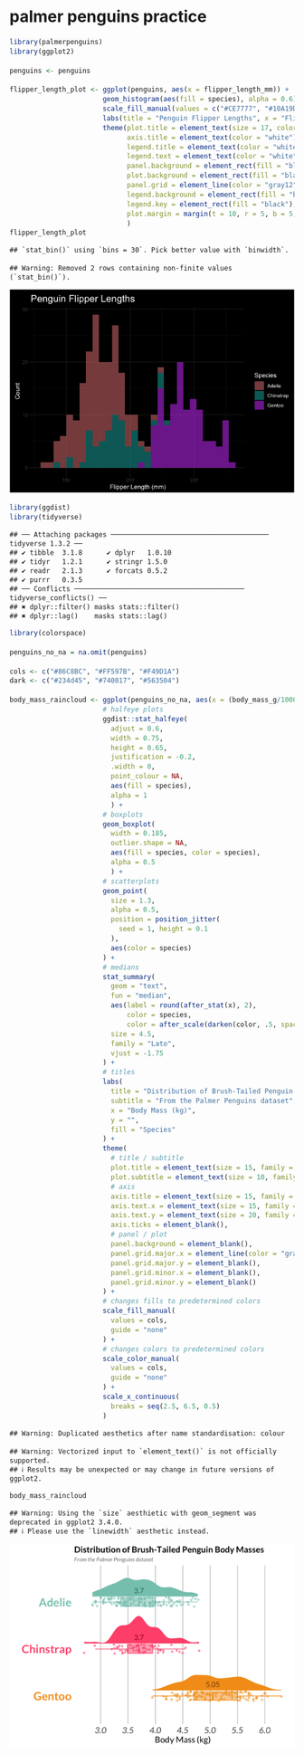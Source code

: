 palmer penguins practice
================

``` r
library(palmerpenguins)
library(ggplot2)

penguins <- penguins

flipper_length_plot <- ggplot(penguins, aes(x = flipper_length_mm)) +
                       geom_histogram(aes(fill = species), alpha = 0.6) +
                       scale_fill_manual(values = c("#CE7777", "#10A19D", "#C147E9")) +
                       labs(title = "Penguin Flipper Lengths", x = "Flipper Length (mm)", y = "Count", fill = "Species") +
                       theme(plot.title = element_text(size = 17, color = "white"),
                             axis.title = element_text(color = "white"),
                             legend.title = element_text(color = "white"),
                             legend.text = element_text(color = "white"),
                             panel.background = element_rect(fill = "black"),
                             plot.background = element_rect(fill = "black"),
                             panel.grid = element_line(color = "gray12"),
                             legend.background = element_rect(fill = "black"),
                             legend.key = element_rect(fill = "black"),
                             plot.margin = margin(t = 10, r = 5, b = 5, l = 10)
                             )
flipper_length_plot
```

    ## `stat_bin()` using `bins = 30`. Pick better value with `binwidth`.

    ## Warning: Removed 2 rows containing non-finite values (`stat_bin()`).

![](palmer_penguins_files/figure-gfm/unnamed-chunk-1-1.png)<!-- -->

``` r
library(ggdist)
library(tidyverse)
```

    ## ── Attaching packages ─────────────────────────────────────── tidyverse 1.3.2 ──
    ## ✔ tibble  3.1.8      ✔ dplyr   1.0.10
    ## ✔ tidyr   1.2.1      ✔ stringr 1.5.0 
    ## ✔ readr   2.1.3      ✔ forcats 0.5.2 
    ## ✔ purrr   0.3.5      
    ## ── Conflicts ────────────────────────────────────────── tidyverse_conflicts() ──
    ## ✖ dplyr::filter() masks stats::filter()
    ## ✖ dplyr::lag()    masks stats::lag()

``` r
library(colorspace)

penguins_no_na = na.omit(penguins)

cols <- c("#86C8BC", "#FF597B", "#F49D1A")
dark <- c("#234d45", "#740017", "#563504")

body_mass_raincloud <- ggplot(penguins_no_na, aes(x = (body_mass_g/1000), y = fct_rev(species))) +
                       # halfeye plots
                       ggdist::stat_halfeye(
                         adjust = 0.6,
                         width = 0.75,
                         height = 0.65,
                         justification = -0.2,
                         .width = 0, 
                         point_colour = NA,
                         aes(fill = species),
                         alpha = 1
                         ) +
                       # boxplots
                       geom_boxplot(
                         width = 0.185,
                         outlier.shape = NA,
                         aes(fill = species, color = species),
                         alpha = 0.5
                         ) +
                       # scatterplots
                       geom_point(
                         size = 1.3,
                         alpha = 0.5,
                         position = position_jitter(
                           seed = 1, height = 0.1
                         ),
                         aes(color = species)
                       ) +
                       # medians
                       stat_summary(
                         geom = "text",
                         fun = "median",
                         aes(label = round(after_stat(x), 2),
                             color = species,
                             color = after_scale(darken(color, .5, space = "HLS"))),
                         size = 4.5,
                         family = "Lato",
                         vjust = -1.75
                       ) +
                       # titles
                       labs(
                         title = "Distribution of Brush-Tailed Penguin Body Masses",
                         subtitle = "From the Palmer Penguins dataset",
                         x = "Body Mass (kg)",
                         y = "",
                         fill = "Species"
                       ) +
                       theme(
                         # title / subtitle
                         plot.title = element_text(size = 15, family = "Lato", face = "bold"),
                         plot.subtitle = element_text(size = 10, family = "Lato", face = "italic", color = "gray50"),
                         # axis
                         axis.title = element_text(size = 15, family = "Lato", face = "plain"),
                         axis.text.x = element_text(size = 15, family = "Lato", face = "italic"),
                         axis.text.y = element_text(size = 20, family = "Lato", face = "bold", color = rev(c("#86C8BC", "#FF597B", "#F49D1A"))),
                         axis.ticks = element_blank(),
                         # panel / plot
                         panel.background = element_blank(),
                         panel.grid.major.x = element_line(color = "gray"),
                         panel.grid.major.y = element_blank(),
                         panel.grid.minor.x = element_blank(),
                         panel.grid.minor.y = element_blank()
                       ) +
                       # changes fills to predetermined colors
                       scale_fill_manual(
                         values = cols,
                         guide = "none"
                       ) +
                       # changes colors to predetermined colors
                       scale_color_manual(
                         values = cols,
                         guide = "none"
                       ) +
                       scale_x_continuous(
                         breaks = seq(2.5, 6.5, 0.5)
                       )
```

    ## Warning: Duplicated aesthetics after name standardisation: colour

    ## Warning: Vectorized input to `element_text()` is not officially supported.
    ## ℹ Results may be unexpected or may change in future versions of ggplot2.

``` r
body_mass_raincloud
```

    ## Warning: Using the `size` aesthietic with geom_segment was deprecated in ggplot2 3.4.0.
    ## ℹ Please use the `linewidth` aesthetic instead.

![](palmer_penguins_files/figure-gfm/unnamed-chunk-2-1.png)<!-- -->

